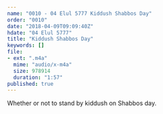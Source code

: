 ```yaml
---
name: "0010 - 04 Elul 5777 Kiddush Shabbos Day"
order: "0010"
date: "2018-04-09T09:09:40Z"
hdate: "04 Elul 5777"
title: "Kiddush Shabbos Day"
keywords: []
file:
- ext: ".m4a"
  mime: "audio/x-m4a"
  size: 978914
  duration: "1:57"
published: true
---
```

Whether or not to stand by kiddush on Shabbos day.

